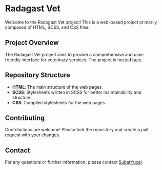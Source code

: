 # Radagast Vet

Welcome to the Radagast Vet project! This is a web-based project primarily composed of HTML, SCSS, and CSS files.

## Project Overview

The Radagast Vet project aims to provide a comprehensive and user-friendly interface for veterinary services. The project is hosted [here](https://subatyucel.github.io/radagast-vet/).

## Repository Structure

- **HTML**: The main structure of the web pages.
- **SCSS**: Stylesheets written in SCSS for better maintainability and structure.
- **CSS**: Compiled stylesheets for the web pages.


## Contributing

Contributions are welcome! Please fork the repository and create a pull request with your changes.


## Contact

For any questions or further information, please contact [SubatYucel](mailto:subat.yucel1@gmail.com).
